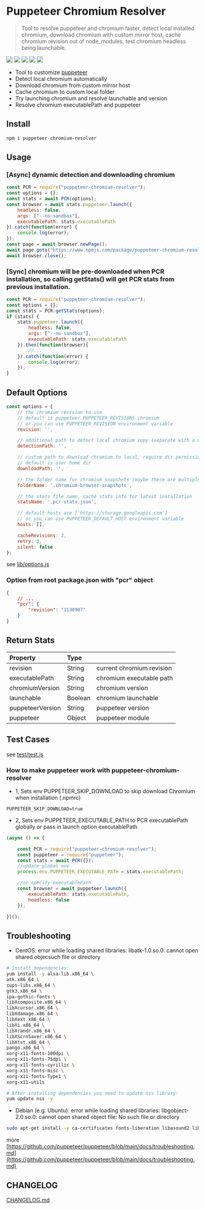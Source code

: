 
# Puppeteer Chromium Resolver
> Tool to resolve puppeteer and chromium faster, detect local installed chromium, download chromium with custom mirror host, cache chromium revision out of node_modules, test chromium headless being launchable.

![](https://img.shields.io/npm/v/puppeteer-chromium-resolver)
![](https://img.shields.io/librariesio/github/cenfun/puppeteer-chromium-resolver)
![](https://img.shields.io/librariesio/dependents/npm/puppeteer-chromium-resolver)
[![](https://badgen.net/npm/dw/puppeteer-chromium-resolver)](https://www.npmjs.com/package/puppeteer-chromium-resolver)
![](https://img.shields.io/github/license/cenfun/puppeteer-chromium-resolver)

* Tool to customize [puppeteer](https://github.com/GoogleChrome/puppeteer)
* Detect local chromium automatically
* Download chromium from custom mirror host
* Cache chromium to custom local folder
* Try launching chromium and resolve launchable and version
* Resolve chromium executablePath and puppeteer


## Install 
```sh
npm i puppeteer-chromium-resolver
```
## Usage
### [Async] dynamic detection and downloading chromium
```js
const PCR = require("puppeteer-chromium-resolver");
const options = {};
const stats = await PCR(options);
const browser = await stats.puppeteer.launch({
    headless: false,
    args: ["--no-sandbox"],
    executablePath: stats.executablePath
}).catch(function(error) {
    console.log(error);
});
const page = await browser.newPage();
await page.goto("https://www.npmjs.com/package/puppeteer-chromium-resolver");
await browser.close();
```

### [Sync] chromium will be pre-downloaded when PCR installation, so calling getStats() will get PCR stats from previous installation.
```js
const PCR = require("puppeteer-chromium-resolver");
const options = {};
const stats = PCR.getStats(options);
if (stats) {
    stats.puppeteer.launch({
        headless: false,
        args: ["--no-sandbox"],
        executablePath: stats.executablePath
    }).then(function(browser){
        //...
    }).catch(function(error) {
        console.log(error);
    });
}
```

## Default Options
```js
const options = {
    // the chromium revision to use
    // default is puppeteer.PUPPETEER_REVISIONS.chromium
    // or you can use PUPPETEER_REVISION environment variable
    revision: '',

    // additional path to detect local chromium copy (separate with a comma if multiple paths)
    detectionPath: '',

    // custom path to download chromium to local, require dir permission: 0o777
    // default is user home dir
    downloadPath: '',

    // the folder name for chromium snapshots (maybe there are multiple versions)
    folderName: '.chromium-browser-snapshots',

    // the stats file name, cache stats info for latest installation
    statsName: '.pcr-stats.json',

    // default hosts are ['https://storage.googleapis.com']
    // or you can use PUPPETEER_DEFAULT_HOST environment variable
    hosts: [],

    cacheRevisions: 2,
    retry: 3,
    silent: false
};

```
see [lib/options.js](/lib/options.js)

### Option from root package.json with "pcr" object
```json
{
    // ...
    "pcr": {
        "revision": "1138907"
    }
}
```

## Return Stats
|Property        | Type    |                          |
| :--------------| :------ | :----------------------  |
|revision        | String  |current chromium revision |
|executablePath  | String  |chromium executable path  |
|chromiumVersion | String  |chromium version          |
|launchable      | Boolean |chromium launchable       |
|puppeteerVersion| String  |puppeteer version         |
|puppeteer       | Object  |puppeteer module          |


## Test Cases
see [test/test.js](/test/test.js)

### How to make puppeteer work with puppeteer-chromium-resolver
* 1, Sets env PUPPETEER_SKIP_DOWNLOAD to skip download Chromium when installation (.npmrc)
```
PUPPETEER_SKIP_DOWNLOAD=true
```
* 2, Sets env PUPPETEER_EXECUTABLE_PATH to PCR executablePath globally or pass in launch option executablePath
```js
(async () => {

    const PCR = require("puppeteer-chromium-resolver");
    const puppeteer = require("puppeteer");
    const stats = await PCR({});
    //update global env
    process.env.PUPPETEER_EXECUTABLE_PATH = stats.executablePath;

    //or specify executablePath
    const browser = await puppeteer.launch({
        executablePath: stats.executablePath,
        headless: false
    });

})();
```

## Troubleshooting
- CentOS: error while loading shared libraries: libatk-1.0.so.0: cannot open shared objecsuch file or directory
```sh
# Install dependencies:
yum install -y alsa-lib.x86_64 \
atk.x86_64 \
cups-libs.x86_64 \
gtk3.x86_64 \
ipa-gothic-fonts \
libXcomposite.x86_64 \
libXcursor.x86_64 \
libXdamage.x86_64 \
libXext.x86_64 \
libXi.x86_64 \
libXrandr.x86_64 \
libXScrnSaver.x86_64 \
libXtst.x86_64 \
pango.x86_64 \
xorg-x11-fonts-100dpi \
xorg-x11-fonts-75dpi \
xorg-x11-fonts-cyrillic \
xorg-x11-fonts-misc \
xorg-x11-fonts-Type1 \
xorg-x11-utils

# After installing dependencies you need to update nss library:
yum update nss -y
```
- Debian (e.g. Ubuntu): error while loading shared libraries: libgobject-2.0.so.0: cannot open shared object file: No such file or directory
```sh
sudo apt-get install -y ca-certificates fonts-liberation libasound2 libatk-bridge2.0-0 libatk1.0-0 libc6 libcairo2 libcups2 libdbus-1-3 libexpat1 libfontconfig1 libgbm1 libgcc1 libglib2.0-0 libgtk-3-0 libnspr4 libnss3 libpango-1.0-0 libpangocairo-1.0-0 libstdc++6 libx11-6 libx11-xcb1 libxcb1 libxcomposite1 libxcursor1 libxdamage1 libxext6 libxfixes3 libxi6 libxrandr2 libxrender1 libxss1 libxtst6 lsb-release wget xdg-utils
```
more [https://github.com/puppeteer/puppeteer/blob/main/docs/troubleshooting.md](https://github.com/puppeteer/puppeteer/blob/main/docs/troubleshooting.md)

## CHANGELOG 
[CHANGELOG.md](CHANGELOG.md)